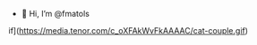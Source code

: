 - 👋 Hi, I’m @fmatols

<!---
fmatols/fmatols is a ✨ special ✨ repository because its `README.md` (this file) appears on your GitHub profile.
You can click the Preview link to take a look at your changes.
--->
if](https://media.tenor.com/c_oXFAkWvFkAAAAC/cat-couple.gif)
